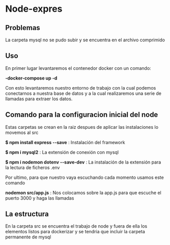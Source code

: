 # Node-expres

<h2>Problemas</h2>
La carpeta mysql no se pudo subir y se encuentra en el archivo comprimido

<h2>Uso</h2>
En primer lugar levantaremos el contenedor docker con un comando:

**-docker-compose up -d**

Con esto levantaremos nuestro entorno de trabajo con la cual podemos conectarnos a nuestra base de datos y a la cual realizaremos una serie de llamadas para extraer los datos.

<h2>Comando para la configuracion inicial del node</h2>
Estas carpetas se crean en la raiz despues de aplicar las instalaciones lo movemos al src

**$ npm install express --save** : Instalación del framework

**$ npm i mysql2** : La extensión de conexión con mysql

**$ npm i nodemon dotenv --save-dev** : La instalación de la extensión para la lectura de ficheros .env

Por ultimo, para que nuestro vaya escuchando cada momento usamos este comando

**nodemon src/app.js** : Nos colocamos sobre la app.js para que escuche el puerto 3000 y haga las llamadas

<h2>La estructura </h2>
En la carpeta src se encuentra el trabajo de node y fuera de ella los elementos listos para dockerizar y se tendria que incluir la carpeta permanente de mysql
